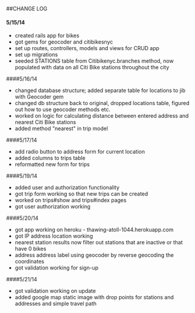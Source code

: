 ##CHANGE LOG

#### 5/15/14

* created rails app for bikes
* got gems for geocoder and citibikesnyc
* set up routes, controllers, models and views for CRUD app
* set up migrations 
* seeded STATIONS table from Citibikenyc.branches method, now populated with data on all Citi Bike stations throughout the city

####5/16/14

* changed database structure; added separate table for locations to jib with Geocoder gem
* changed db structure back to original, dropped locations table, figured out how to use geocoder methods etc.
* worked on logic for calculating distance between entered address and nearest Citi Bike stations
* added method "nearest" in trip model

####5/17/14

* add radio button to address form for current location
* added columns to trips table
* reformatted new form for trips

####5/19/14

* added user and authorization functionality
* got trip form working so that new trips can be created
* worked on trips#show and trips#index pages
* got user authorization working

####5/20/14

* got app working on heroku - thawing-atoll-1044.herokuapp.com
* got IP address location working
* nearest station results now filter out stations that are inactive or that have 0 bikes
* address address label using geocoder by reverse geocoding the coordinates
* got validation working for sign-up

####5/21/14

* got validation working on update
* added google map static image with drop points for stations and addresses and simple travel path





